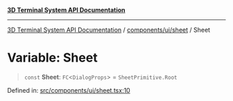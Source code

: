 [**3D Terminal System API Documentation**](../../../../README.md)

***

[3D Terminal System API Documentation](../../../../README.md) / [components/ui/sheet](../README.md) / Sheet

# Variable: Sheet

> `const` **Sheet**: `FC`\<`DialogProps`\> = `SheetPrimitive.Root`

Defined in: [src/components/ui/sheet.tsx:10](https://github.com/Dicommunitas/ThreeJS_Terminal_3D2/blob/7cc56be20ce03492e7afbc2e75ffa70f9c523fe8/src/components/ui/sheet.tsx#L10)
